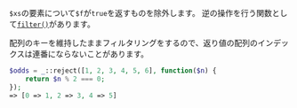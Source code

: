 `$xs`の要素について`$f`が`true`を返すものを除外します。
逆の操作を行う関数として[`filter()`](#filter)があります。

配列のキーを維持したままフィルタリングをするので、返り値の配列のインデックスは連番にならないことがあります。

```php
$odds = _::reject([1, 2, 3, 4, 5, 6], function($n) {
    return $n % 2 === 0;
});
=> [0 => 1, 2 => 3, 4 => 5]
```
